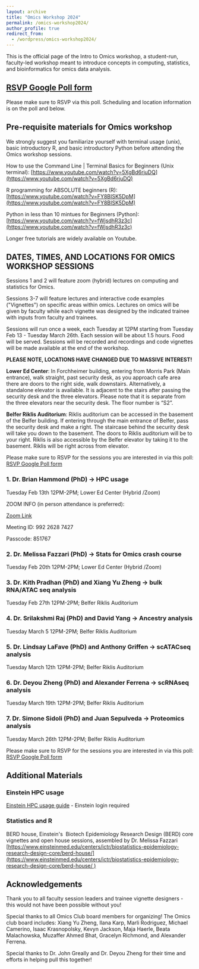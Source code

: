 ```yaml
---
layout: archive
title: "Omics Workshop 2024"
permalink: /omics-workshop2024/
author_profile: true
redirect_from:
  - /wordpress/omics-workshop2024/
---
```



This is the official page of the Intro to Omics workshop, a student-run, faculty-led workshop meant to introduce concepts in computing, statistics, and bioinformatics for omics data analysis.



## [RSVP Google Poll form](https://forms.gle/iuymSPH7EMuePpSV9)
Please make sure to RSVP via this poll. Scheduling and location information is on the poll and below.



## Pre-requisite materials for Omics workshop

We strongly suggest you familiarize yourself with terminal usage (unix), basic introductory R, and basic introductory Python before attending the Omics workshop sessions.



How to use the Command Line | Terminal Basics for Beginners (Unix terminal):
[https://www.youtube.com/watch?v=5XgBd6rjuDQ](https://www.youtube.com/watch?v=5XgBd6rjuDQ)


R programming for ABSOLUTE beginners (R):
[https://www.youtube.com/watch?v=FY8BISK5DpM](https://www.youtube.com/watch?v=FY8BISK5DpM)


Python in less than 10 mintues for Beginners (Python):
[https://www.youtube.com/watch?v=fWjsdhR3z3c](https://www.youtube.com/watch?v=fWjsdhR3z3c)



Longer free tutorials are widely available on Youtube.




## DATES, TIMES, AND LOCATIONS FOR OMICS WORKSHOP SESSIONS

Sessions 1 and 2 will feature zoom (hybrid) lectures on computing and statistics for Omics.

Sessions 3-7 will feature lectures and interactive code examples ("Vignettes") on specific areas within omics. Lectures on omics will be given by faculty while each vignette was designed by the indicated trainee with inputs from faculty and trainees.

Sessions will run once a week, each Tuesday at 12PM starting from Tuesday Feb 13 - Tuesday March 26th. Each session will be about 1.5 hours. Food will be served. Sessions will be recorded and recordings and code vignettes will be made available at the end of the workshop.



**PLEASE NOTE, LOCATIONS HAVE CHANGED DUE TO MASSIVE INTEREST!**

**Lower Ed Center**: In Forchheimer building, entering from Morris Park (Main entrance), walk straight, past security desk, as you approach cafe area there are doors to the right side, walk downstairs. Alternatively, a standalone elevator is available. It is adjacent to the stairs after passing the security desk and the three elevators. Please note that it is separate from the three elevators near the security desk. The floor number is “S2”.

**Belfer Riklis Auditorium**: Riklis auditorium can be accessed in the basement of the Belfer building. If entering through the main entrance of Belfer, pass the security desk and make a right. The staircase behind the security desk will take you down to the basement. The doors to Riklis auditorium will be to your right. Riklis is also accessible by the Belfer elevator by taking it to the basement. Riklis will be right across from elevator.


Please make sure to RSVP for the sessions you are interested in via this poll:
[RSVP Google Poll form](https://forms.gle/iuymSPH7EMuePpSV9)

### 1. Dr. Brian Hammond (PhD) → HPC usage
Tuesday Feb 13th 12PM-2PM; Lower Ed Center (Hybrid /Zoom)


ZOOM INFO (in person attendance is preferred):

[Zoom Link](https://einsteinmed.zoom.us/j/99226287427?pwd=WWUwWlZZUGFOT1NWalhjdW92YmdKdz09)

Meeting ID: 992 2628 7427

Passcode: 851767






### 2. Dr. Melissa Fazzari (PhD) → Stats for Omics crash course
Tuesday Feb 20th 12PM-2PM; Lower Ed Center (Hybrid /Zoom)

### 3. Dr. Kith Pradhan (PhD) and Xiang Yu Zheng → bulk RNA/ATAC seq analysis
Tuesday Feb 27th 12PM-2PM; Belfer Riklis Auditorium

### 4. Dr. Srilakshmi Raj (PhD) and David Yang → Ancestry analysis
Tuesday March 5 12PM-2PM; Belfer Riklis Auditorium

### 5. Dr. Lindsay LaFave (PhD) and Anthony Griffen → scATACseq analysis
Tuesday March 12th 12PM-2PM; Belfer Riklis Auditorium

### 6. Dr. Deyou Zheng (PhD) and Alexander Ferrena → scRNAseq analysis
Tuesday March 19th 12PM-2PM; Belfer Riklis Auditorium

### 7. Dr. Simone Sidoli (PhD) and Juan Sepulveda → Proteomics analysis
Tuesday March 26th 12PM-2PM; Belfer Riklis Auditorium



Please make sure to RSVP for the sessions you are interested in via this poll:
[RSVP Google Poll form](https://forms.gle/iuymSPH7EMuePpSV9)







## Additional Materials


### Einstein HPC usage

[Einstein HPC usage guide](https://montefioreorg.sharepoint.com/sites/Einstein-IT-HPC/SitePages/HPC3.0-UQuick-Start.aspx) - Einstein login required





### Statistics and R

BERD house, Einstein's  Biotech Epidemiology Research Design (BERD) core vignettes and open house sessions, assembled by Dr. Melissa Fazzari
[https://www.einsteinmed.edu/centers/ictr/biostatistics-epidemiology-research-design-core/berd-house/](https://www.einsteinmed.edu/centers/ictr/biostatistics-epidemiology-research-design-core/berd-house/ )




## Acknowledgements

Thank you to all faculty session leaders and trainee vignette designers - this would not have been possible without you!


Special thanks to all Omics Club board members for organizing! The Omics club board includes: Xiang Yu Zheng, Ilana Karp, Marli Rodriguez, Michael Camerino, Isaac Krasnopolsky, Kevyn Jackson, Maja Haerle, Beata Malachowska, Muzaffer Ahmed Bhat, Gracelyn Richmond, and Alexander Ferrena.


Special thanks to Dr. John Greally and Dr. Deyou Zheng for their time and efforts in helping pull this together!






